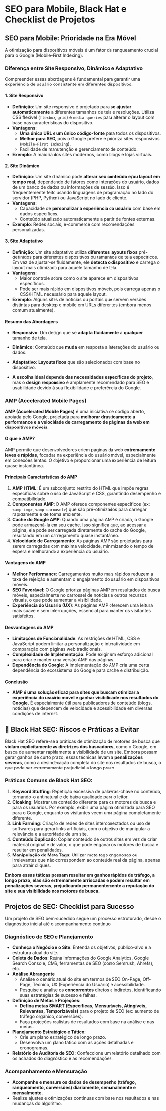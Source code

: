 # SEO para Mobile, Black Hat e Checklist de Projetos

## SEO para Mobile: Prioridade na Era Móvel

A otimização para dispositivos móveis é um fator de ranqueamento crucial para o Google (Mobile-First Indexing).

### Diferença entre Site Responsivo, Dinâmico e Adaptativo

Compreender essas abordagens é fundamental para garantir uma experiência de usuário consistente em diferentes dispositivos.

#### 1. Site Responsivo

* **Definição**: Um site responsivo é projetado para **se ajustar automaticamente** a diferentes tamanhos de tela e resoluções. Utiliza CSS flexível (`flexbox`, `grid`) e `media queries` para alterar o layout com base nas características do dispositivo.
* **Vantagens**:
    * **Uma única URL e um único código-fonte** para todos os dispositivos.
    * **Melhor para SEO**, pois o Google prefere e prioriza sites responsivos (`Mobile-First Indexing`).
    * Facilidade de manutenção e gerenciamento de conteúdo.
* **Exemplo**: A maioria dos sites modernos, como blogs e lojas virtuais.

#### 2. Site Dinâmico

* **Definição**: Um site dinâmico pode **alterar seu conteúdo e/ou layout em tempo real**, dependendo de fatores como interações do usuário, dados de um banco de dados ou informações de sessão. Isso é frequentemente feito usando linguagens de programação no lado do servidor (PHP, Python) ou JavaScript no lado do cliente.
* **Vantagens**:
    * Capacidade de **personalizar a experiência do usuário** com base em dados específicos.
    * Conteúdo atualizado automaticamente a partir de fontes externas.
* **Exemplo**: Redes sociais, e-commerce com recomendações personalizadas.

#### 3. Site Adaptativo

* **Definição**: Um site adaptativo utiliza **diferentes layouts fixos** pré-definidos para diferentes dispositivos ou tamanhos de tela específicos. Em vez de ajustar-se fluidamente, ele **detecta o dispositivo** e carrega o layout mais otimizado para aquele tamanho de tela.
* **Vantagens**:
    * Maior controle sobre como o site aparece em dispositivos específicos.
    * Pode ser mais rápido em dispositivos móveis, pois carrega apenas o CSS/HTML necessário para aquele layout.
* **Exemplo**: Alguns sites de notícias ou portais que servem versões distintas para desktop e mobile em URLs diferentes (embora menos comum atualmente).

#### Resumo das Abordagens

* **Responsivo**: Um design que se **adapta fluidamente** a **qualquer** tamanho de tela.
* **Dinâmico**: Conteúdo que **muda** em resposta a interações do usuário ou dados.
* **Adaptativo**: **Layouts fixos** que são selecionados com base no dispositivo.

* **A escolha ideal depende das necessidades específicas do projeto**, mas o **design responsivo** é amplamente recomendado para SEO e usabilidade devido à sua flexibilidade e preferência do Google.

### AMP (Accelerated Mobile Pages)

**AMP (Accelerated Mobile Pages)** é uma iniciativa de código aberto, apoiada pelo Google, projetada para **melhorar drasticamente a performance e a velocidade de carregamento de páginas da web em dispositivos móveis**.

#### O que é AMP?

AMP permite que desenvolvedores criem páginas da web **extremamente leves e rápidas**, focadas na experiência do usuário móvel, especialmente em conexões lentas. O objetivo é proporcionar uma experiência de leitura quase instantânea.

#### Principais Características do AMP

1.  **AMP HTML**: É um subconjunto restrito do HTML que impõe regras específicas sobre o uso de JavaScript e CSS, garantindo desempenho e compatibilidade.
2.  **Componentes AMP**: O AMP oferece componentes específicos (ex: `<amp-img>`, `<amp-carousel>`) que são pré-otimizados para carregar rapidamente e de forma eficiente.
3.  **Cache do Google AMP**: Quando uma página AMP é criada, o Google pode armazená-la em seu cache. Isso significa que, ao acessar a página, ela pode ser carregada diretamente do cache do Google, resultando em um carregamento quase instantâneo.
4.  **Velocidade de Carregamento**: As páginas AMP são projetadas para serem carregadas com máxima velocidade, minimizando o tempo de espera e melhorando a experiência do usuário.

#### Vantagens do AMP

* **Melhor Performance**: Carregamentos muito mais rápidos reduzem a taxa de rejeição e aumentam o engajamento do usuário em dispositivos móveis.
* **SEO Favorável**: O Google prioriza páginas AMP em resultados de busca móveis, especialmente no carrossel de notícias e outros recursos visuais, o que pode aumentar a visibilidade.
* **Experiência do Usuário (UX)**: As páginas AMP oferecem uma leitura mais suave e sem interrupções, essencial para manter os visitantes satisfeitos.

#### Desvantagens do AMP

* **Limitações de Funcionalidade**: As restrições de HTML, CSS e JavaScript podem limitar a personalização e interatividade em comparação com páginas web tradicionais.
* **Complexidade de Implementação**: Pode exigir um esforço adicional para criar e manter uma versão AMP das páginas.
* **Dependência do Google**: A implementação do AMP cria uma certa dependência do ecossistema do Google para cache e distribuição.

#### Conclusão

* **AMP é uma solução eficaz para sites que buscam otimizar a experiência do usuário móvel e ganhar visibilidade nos resultados do Google.** É especialmente útil para publicadores de conteúdo (blogs, notícias) que dependem de velocidade e acessibilidade em diversas condições de internet.

## 🚨 Black Hat SEO: Riscos e Práticas a Evitar

Black Hat SEO refere-se a práticas de otimização de motores de busca que **violam explicitamente as diretrizes dos buscadores**, como o Google, em busca de aumentar rapidamente a visibilidade de um site. Embora possam gerar ganhos de curto prazo, essas técnicas levam a **penalizações severas**, como a desindexação completa do site nos resultados de busca, o que pode ser extremamente prejudicial a longo prazo.

### Práticas Comuns de Black Hat SEO:

1.  **Keyword Stuffing**: Repetição excessiva de palavras-chave no conteúdo, tornando-o antinatural e de baixa qualidade para o leitor.
2.  **Cloaking**: Mostrar um conteúdo diferente para os motores de busca e para os usuários. Por exemplo, exibir uma página otimizada para SEO para o Google, enquanto os visitantes veem uma página completamente diferente.
3.  **Link Farming**: Criação de redes de sites interconectados ou uso de softwares para gerar links artificiais, com o objetivo de manipular a relevância e a autoridade de um site.
4.  **Conteúdo Duplicado**: Copiar conteúdo de outros sites em vez de criar material original e de valor, o que pode enganar os motores de busca e resultar em penalidades.
5.  **Manipulação de Meta Tags**: Utilizar meta tags enganosas ou irrelevantes que não correspondem ao conteúdo real da página, apenas para atrair cliques.

**Embora essas táticas possam resultar em ganhos rápidos de tráfego, a longo prazo, elas são extremamente arriscadas e podem resultar em penalizações severas, prejudicando permanentemente a reputação do site e sua visibilidade nos motores de busca.**

## Projetos de SEO: Checklist para Sucesso

Um projeto de SEO bem-sucedido segue um processo estruturado, desde o diagnóstico inicial até o acompanhamento contínuo.

### Diagnóstico de SEO e Planejamento

* **Conheça o Negócio e o Site**: Entenda os objetivos, público-alvo e a estrutura atual do site.
* **Coleta de Dados**: Reúna informações do Google Analytics, Google Search Console, CMS, ferramentas de SEO (como Semrush, Ahrefs), etc.
* **Análise Abrangente**:
    * Analise o cenário atual do site em termos de SEO On-Page, Off-Page, Técnico, UX (Experiência do Usuário) e acessibilidade.
    * Pesquise e analise os **concorrentes** diretos e indiretos, identificando suas estratégias de sucesso e falhas.
* **Definição de Metas e Projeções**:
    * **Defina metas SMART (Específicas, Mensuráveis, Atingíveis, Relevantes, Temporizáveis)** para o projeto de SEO (ex: aumento de tráfego orgânico, conversões).
    * Faça projeções realistas de resultados com base na análise e nas metas.
* **Planejamento Estratégico e Tático**:
    * Crie um plano estratégico de longo prazo.
    * Desenvolva um plano tático com as ações detalhadas e cronogramas.
* **Relatório de Auditoria de SEO**: Confeccione um relatório detalhado com os achados do diagnóstico e as recomendações.

### Acompanhamento e Mensuração

* **Acompanhe e mensure os dados de desempenho (tráfego, ranqueamento, conversões) diariamente, semanalmente e mensalmente.**
* Realize ajustes e otimizações contínuas com base nos resultados e nas mudanças do algoritmo.